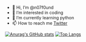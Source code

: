 - 👋 Hi, I’m @n07f0und
- 👀 I’m interested in coding
- 🌱 I’m currently learning python
- 📫 How to reach me [Twitter](https://twitter.com/Muinde_Kevoh)

[![Anurag's GitHub stats](https://github-readme-stats.vercel.app/api?username=n07f0und&show_icons=true&theme=radical)](https://github.com/anuraghazra/github-readme-stats)
[![Top Langs](https://github-readme-stats.vercel.app/api/top-langs/?username=n07f0und&hide=html&layout=demo&theme=radical&exclude_repo=Sqli_Edited_Version,Awesome-Bugbounty-Writeups,Practical-Ethical-Hacking-Resources,Practical-Ethical-Hacking-Resources)](https://github.com/anuraghazra/github-readme-stats)

<!-- 💞️ I’m looking to collaborate on ... -->

<!---
n07f0und/n07f0und is a ✨ special ✨ repository because its `README.md` (this file) appears on your GitHub profile.
You can click the Preview link to take a look at your changes.
--->
